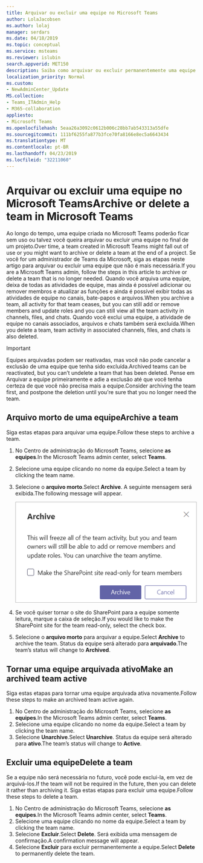 ```yaml
---
title: Arquivar ou excluir uma equipe no Microsoft Teams
author: LolaJacobsen
ms.author: lolaj
manager: serdars
ms.date: 04/18/2019
ms.topic: conceptual
ms.service: msteams
ms.reviewer: islubin
search.appverid: MET150
description: Saiba como arquivar ou excluir permanentemente uma equipe.
localization_priority: Normal
ms.custom:
- NewAdminCenter_Update
MS.collection:
- Teams_ITAdmin_Help
- M365-collaboration
appliesto:
- Microsoft Teams
ms.openlocfilehash: 5eaa26a3092c0612b006c28bb7ab543313a55dfe
ms.sourcegitcommit: 111bf6255fa877b3fce70fa8166e8ec5a6643434
ms.translationtype: MT
ms.contentlocale: pt-BR
ms.lasthandoff: 04/23/2019
ms.locfileid: "32211060"
---
```

<a name="archive-or-delete-a-team-in-microsoft-teams"></a><span data-ttu-id="b2d3b-103">Arquivar ou excluir uma equipe no Microsoft Teams</span><span class="sxs-lookup"><span data-stu-id="b2d3b-103">Archive or delete a team in Microsoft Teams</span></span>
===========================================

<span data-ttu-id="b2d3b-104">Ao longo do tempo, uma equipe criada no Microsoft Teams poderão ficar sem uso ou talvez você queira arquivar ou excluir uma equipe no final de um projeto.</span><span class="sxs-lookup"><span data-stu-id="b2d3b-104">Over time, a team created in Microsoft Teams might fall out of use or you might want to archive or delete a team at the end of a project.</span></span> <span data-ttu-id="b2d3b-105">Se você for um administrador de Teams da Microsoft, siga as etapas neste artigo para arquivar ou excluir uma equipe que não é mais necessária.</span><span class="sxs-lookup"><span data-stu-id="b2d3b-105">If you are a Microsoft Teams admin, follow the steps in this article to archive or delete a team that is no longer needed.</span></span> <span data-ttu-id="b2d3b-106">Quando você arquiva uma equipe, deixa de todas as atividades de equipe, mas ainda é possível adicionar ou remover membros e atualizar as funções e ainda é possível exibir todas as atividades de equipe no canais, bate-papos e arquivos.</span><span class="sxs-lookup"><span data-stu-id="b2d3b-106">When you archive a team, all activity for that team ceases, but you can still add or remove members and update roles and you can still view all the team activity in channels, files, and chats.</span></span> <span data-ttu-id="b2d3b-107">Quando você exclui uma equipe, a atividade de equipe no canais associados, arquivos e chats também será excluída.</span><span class="sxs-lookup"><span data-stu-id="b2d3b-107">When you delete a team, team activity in associated channels, files, and chats is also deleted.</span></span> 

> [!IMPORTANT]
> <span data-ttu-id="b2d3b-108">Equipes arquivadas podem ser reativadas, mas você não pode cancelar a exclusão de uma equipe que tenha sido excluída.</span><span class="sxs-lookup"><span data-stu-id="b2d3b-108">Archived teams can be reactivated, but you can’t undelete a team that has been deleted.</span></span> <span data-ttu-id="b2d3b-109">Pense em Arquivar a equipe primeiramente e adie a exclusão até que você tenha certeza de que você não precisa mais a equipe.</span><span class="sxs-lookup"><span data-stu-id="b2d3b-109">Consider archiving the team first, and postpone the deletion until you're sure that you no longer need the team.</span></span>

## <a name="archive-a-team"></a><span data-ttu-id="b2d3b-110">Arquivo morto de uma equipe</span><span class="sxs-lookup"><span data-stu-id="b2d3b-110">Archive a team</span></span>

<span data-ttu-id="b2d3b-111">Siga estas etapas para arquivar uma equipe.</span><span class="sxs-lookup"><span data-stu-id="b2d3b-111">Follow these steps to archive a team.</span></span>

1. <span data-ttu-id="b2d3b-112">No Centro de administração do Microsoft Teams, selecione **as equipes**.</span><span class="sxs-lookup"><span data-stu-id="b2d3b-112">In the Microsoft Teams admin center, select **Teams**.</span></span>
2. <span data-ttu-id="b2d3b-113">Selecione uma equipe clicando no nome da equipe.</span><span class="sxs-lookup"><span data-stu-id="b2d3b-113">Select a team by clicking the team name.</span></span>
3. <span data-ttu-id="b2d3b-114">Selecione o **arquivo morto**.</span><span class="sxs-lookup"><span data-stu-id="b2d3b-114">Select **Archive**.</span></span> <span data-ttu-id="b2d3b-115">A seguinte mensagem será exibida.</span><span class="sxs-lookup"><span data-stu-id="b2d3b-115">The following message will appear.</span></span>

    ![Mensagem de arquivo morto de captura de tela de equipes](media/teams-archive-message.png)

4. <span data-ttu-id="b2d3b-117">Se você quiser tornar o site do SharePoint para a equipe somente leitura, marque a caixa de seleção.</span><span class="sxs-lookup"><span data-stu-id="b2d3b-117">If you would like to make the SharePoint site for the team read-only, select the check box.</span></span>
5. <span data-ttu-id="b2d3b-118">Selecione o **arquivo morto** para arquivar a equipe.</span><span class="sxs-lookup"><span data-stu-id="b2d3b-118">Select **Archive** to archive the team.</span></span> <span data-ttu-id="b2d3b-119">Status da equipe será alterado para **arquivado**.</span><span class="sxs-lookup"><span data-stu-id="b2d3b-119">The team’s status will change to **Archived**.</span></span>

## <a name="make-an-archived-team-active"></a><span data-ttu-id="b2d3b-120">Tornar uma equipe arquivada ativo</span><span class="sxs-lookup"><span data-stu-id="b2d3b-120">Make an archived team active</span></span>

<span data-ttu-id="b2d3b-121">Siga estas etapas para tornar uma equipe arquivada ativa novamente.</span><span class="sxs-lookup"><span data-stu-id="b2d3b-121">Follow these steps to make an archived team active again.</span></span>

1. <span data-ttu-id="b2d3b-122">No Centro de administração do Microsoft Teams, selecione **as equipes**.</span><span class="sxs-lookup"><span data-stu-id="b2d3b-122">In the Microsoft Teams admin center, select **Teams**.</span></span>
2. <span data-ttu-id="b2d3b-123">Selecione uma equipe clicando no nome da equipe.</span><span class="sxs-lookup"><span data-stu-id="b2d3b-123">Select a team by clicking the team name.</span></span>
3. <span data-ttu-id="b2d3b-124">Selecione **Unarchive**.</span><span class="sxs-lookup"><span data-stu-id="b2d3b-124">Select **Unarchive**.</span></span> <span data-ttu-id="b2d3b-125">Status da equipe será alterado para **ativo**.</span><span class="sxs-lookup"><span data-stu-id="b2d3b-125">The team’s status will change to **Active**.</span></span>

## <a name="delete-a-team"></a><span data-ttu-id="b2d3b-126">Excluir uma equipe</span><span class="sxs-lookup"><span data-stu-id="b2d3b-126">Delete a team</span></span>

<span data-ttu-id="b2d3b-127">Se a equipe não será necessária no futuro, você pode exclui-la, em vez de arquivá-los.</span><span class="sxs-lookup"><span data-stu-id="b2d3b-127">If the team will not be required in the future, then you can delete it rather than archiving it.</span></span> <span data-ttu-id="b2d3b-128">Siga estas etapas para excluir uma equipe.</span><span class="sxs-lookup"><span data-stu-id="b2d3b-128">Follow these steps to delete a team.</span></span>

1.  <span data-ttu-id="b2d3b-129">No Centro de administração do Microsoft Teams, selecione **as equipes**.</span><span class="sxs-lookup"><span data-stu-id="b2d3b-129">In the Microsoft Teams admin center, select **Teams**.</span></span>
2.  <span data-ttu-id="b2d3b-130">Selecione uma equipe clicando no nome da equipe.</span><span class="sxs-lookup"><span data-stu-id="b2d3b-130">Select a team by clicking the team name.</span></span>
3.  <span data-ttu-id="b2d3b-131">Selecione **Excluir**.</span><span class="sxs-lookup"><span data-stu-id="b2d3b-131">Select **Delete**.</span></span> <span data-ttu-id="b2d3b-132">Será exibida uma mensagem de confirmação.</span><span class="sxs-lookup"><span data-stu-id="b2d3b-132">A confirmation message will appear.</span></span>
4.  <span data-ttu-id="b2d3b-133">Selecione **Excluir** para excluir permanentemente a equipe.</span><span class="sxs-lookup"><span data-stu-id="b2d3b-133">Select **Delete** to permanently delete the team.</span></span>




